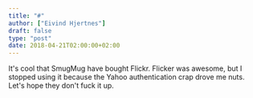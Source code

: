 ```yaml
---
title: "#"
author: ["Eivind Hjertnes"]
draft: false
type: "post"
date: 2018-04-21T02:00:00+02:00
---
```


It's cool that SmugMug have bought Flickr. Flicker was awesome, but I
stopped using it because the Yahoo authentication crap drove me nuts.
Let's hope they don't fuck it up.
